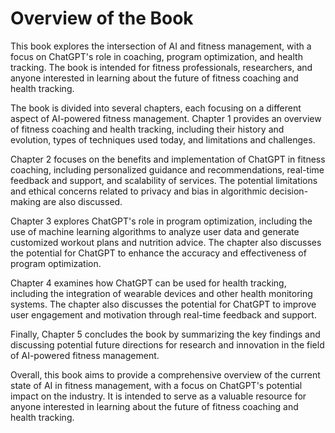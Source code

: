 Overview of the Book
==================================

This book explores the intersection of AI and fitness management, with a focus on ChatGPT's role in coaching, program optimization, and health tracking. The book is intended for fitness professionals, researchers, and anyone interested in learning about the future of fitness coaching and health tracking.

The book is divided into several chapters, each focusing on a different aspect of AI-powered fitness management. Chapter 1 provides an overview of fitness coaching and health tracking, including their history and evolution, types of techniques used today, and limitations and challenges.

Chapter 2 focuses on the benefits and implementation of ChatGPT in fitness coaching, including personalized guidance and recommendations, real-time feedback and support, and scalability of services. The potential limitations and ethical concerns related to privacy and bias in algorithmic decision-making are also discussed.

Chapter 3 explores ChatGPT's role in program optimization, including the use of machine learning algorithms to analyze user data and generate customized workout plans and nutrition advice. The chapter also discusses the potential for ChatGPT to enhance the accuracy and effectiveness of program optimization.

Chapter 4 examines how ChatGPT can be used for health tracking, including the integration of wearable devices and other health monitoring systems. The chapter also discusses the potential for ChatGPT to improve user engagement and motivation through real-time feedback and support.

Finally, Chapter 5 concludes the book by summarizing the key findings and discussing potential future directions for research and innovation in the field of AI-powered fitness management.

Overall, this book aims to provide a comprehensive overview of the current state of AI in fitness management, with a focus on ChatGPT's potential impact on the industry. It is intended to serve as a valuable resource for anyone interested in learning about the future of fitness coaching and health tracking.
